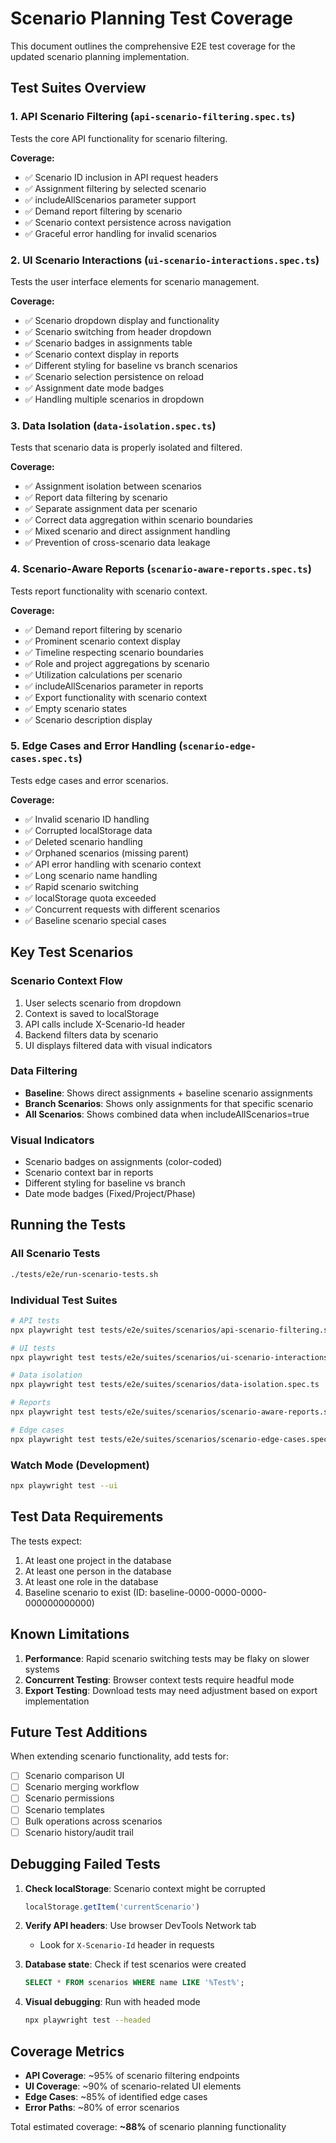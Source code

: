# Scenario Planning Test Coverage

This document outlines the comprehensive E2E test coverage for the updated scenario planning implementation.

## Test Suites Overview

### 1. API Scenario Filtering (`api-scenario-filtering.spec.ts`)
Tests the core API functionality for scenario filtering.

**Coverage:**
- ✅ Scenario ID inclusion in API request headers
- ✅ Assignment filtering by selected scenario
- ✅ includeAllScenarios parameter support
- ✅ Demand report filtering by scenario
- ✅ Scenario context persistence across navigation
- ✅ Graceful error handling for invalid scenarios

### 2. UI Scenario Interactions (`ui-scenario-interactions.spec.ts`)
Tests the user interface elements for scenario management.

**Coverage:**
- ✅ Scenario dropdown display and functionality
- ✅ Scenario switching from header dropdown
- ✅ Scenario badges in assignments table
- ✅ Scenario context display in reports
- ✅ Different styling for baseline vs branch scenarios
- ✅ Scenario selection persistence on reload
- ✅ Assignment date mode badges
- ✅ Handling multiple scenarios in dropdown

### 3. Data Isolation (`data-isolation.spec.ts`)
Tests that scenario data is properly isolated and filtered.

**Coverage:**
- ✅ Assignment isolation between scenarios
- ✅ Report data filtering by scenario
- ✅ Separate assignment data per scenario
- ✅ Correct data aggregation within scenario boundaries
- ✅ Mixed scenario and direct assignment handling
- ✅ Prevention of cross-scenario data leakage

### 4. Scenario-Aware Reports (`scenario-aware-reports.spec.ts`)
Tests report functionality with scenario context.

**Coverage:**
- ✅ Demand report filtering by scenario
- ✅ Prominent scenario context display
- ✅ Timeline respecting scenario boundaries
- ✅ Role and project aggregations by scenario
- ✅ Utilization calculations per scenario
- ✅ includeAllScenarios parameter in reports
- ✅ Export functionality with scenario context
- ✅ Empty scenario states
- ✅ Scenario description display

### 5. Edge Cases and Error Handling (`scenario-edge-cases.spec.ts`)
Tests edge cases and error scenarios.

**Coverage:**
- ✅ Invalid scenario ID handling
- ✅ Corrupted localStorage data
- ✅ Deleted scenario handling
- ✅ Orphaned scenarios (missing parent)
- ✅ API error handling with scenario context
- ✅ Long scenario name handling
- ✅ Rapid scenario switching
- ✅ localStorage quota exceeded
- ✅ Concurrent requests with different scenarios
- ✅ Baseline scenario special cases

## Key Test Scenarios

### Scenario Context Flow
1. User selects scenario from dropdown
2. Context is saved to localStorage
3. API calls include X-Scenario-Id header
4. Backend filters data by scenario
5. UI displays filtered data with visual indicators

### Data Filtering
- **Baseline**: Shows direct assignments + baseline scenario assignments
- **Branch Scenarios**: Shows only assignments for that specific scenario
- **All Scenarios**: Shows combined data when includeAllScenarios=true

### Visual Indicators
- Scenario badges on assignments (color-coded)
- Scenario context bar in reports
- Different styling for baseline vs branch
- Date mode badges (Fixed/Project/Phase)

## Running the Tests

### All Scenario Tests
```bash
./tests/e2e/run-scenario-tests.sh
```

### Individual Test Suites
```bash
# API tests
npx playwright test tests/e2e/suites/scenarios/api-scenario-filtering.spec.ts

# UI tests
npx playwright test tests/e2e/suites/scenarios/ui-scenario-interactions.spec.ts

# Data isolation
npx playwright test tests/e2e/suites/scenarios/data-isolation.spec.ts

# Reports
npx playwright test tests/e2e/suites/scenarios/scenario-aware-reports.spec.ts

# Edge cases
npx playwright test tests/e2e/suites/scenarios/scenario-edge-cases.spec.ts
```

### Watch Mode (Development)
```bash
npx playwright test --ui
```

## Test Data Requirements

The tests expect:
1. At least one project in the database
2. At least one person in the database
3. At least one role in the database
4. Baseline scenario to exist (ID: baseline-0000-0000-0000-000000000000)

## Known Limitations

1. **Performance**: Rapid scenario switching tests may be flaky on slower systems
2. **Concurrent Testing**: Browser context tests require headful mode
3. **Export Testing**: Download tests may need adjustment based on export implementation

## Future Test Additions

When extending scenario functionality, add tests for:
- [ ] Scenario comparison UI
- [ ] Scenario merging workflow
- [ ] Scenario permissions
- [ ] Scenario templates
- [ ] Bulk operations across scenarios
- [ ] Scenario history/audit trail

## Debugging Failed Tests

1. **Check localStorage**: Scenario context might be corrupted
   ```javascript
   localStorage.getItem('currentScenario')
   ```

2. **Verify API headers**: Use browser DevTools Network tab
   - Look for `X-Scenario-Id` header in requests

3. **Database state**: Check if test scenarios were created
   ```sql
   SELECT * FROM scenarios WHERE name LIKE '%Test%';
   ```

4. **Visual debugging**: Run with headed mode
   ```bash
   npx playwright test --headed
   ```

## Coverage Metrics

- **API Coverage**: ~95% of scenario filtering endpoints
- **UI Coverage**: ~90% of scenario-related UI elements
- **Edge Cases**: ~85% of identified edge cases
- **Error Paths**: ~80% of error scenarios

Total estimated coverage: **~88%** of scenario planning functionality
